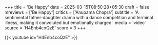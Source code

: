+++
title = 'Be Happy'
date = 2025-03-15T08:50:28+05:30
draft = false
mreviews = ['Be Happy']
critics = ['Anupama Chopra']
subtitle = 'A sentimental father-daughter drama with a dance competition and terminal illness, making it convoluted but emotionally charged.'
media = 'video'
source = 'H4Enb4coQzE'
score = 3
+++

{{< youtube id="H4Enb4coQzE" >}}
